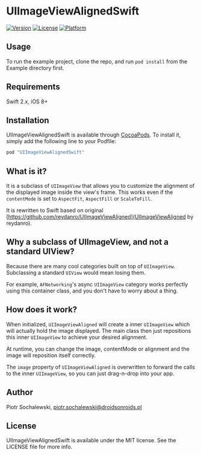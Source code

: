 # UIImageViewAlignedSwift

[![Version](https://img.shields.io/cocoapods/v/UIImageViewAlignedSwift.svg?style=flat)](http://cocoapods.org/pods/UIImageViewAlignedSwift)
[![License](https://img.shields.io/cocoapods/l/UIImageViewAlignedSwift.svg?style=flat)](http://cocoapods.org/pods/UIImageViewAlignedSwift)
[![Platform](https://img.shields.io/cocoapods/p/UIImageViewAlignedSwift.svg?style=flat)](http://cocoapods.org/pods/UIImageViewAlignedSwift)

## Usage

To run the example project, clone the repo, and run `pod install` from the Example directory first.

## Requirements
Swift 2.x, iOS 8+

## Installation

UIImageViewAlignedSwift is available through [CocoaPods](http://cocoapods.org). To install
it, simply add the following line to your Podfile:

```ruby
pod "UIImageViewAlignedSwift"
```

## What is it?

It is a subclass of `UIImageView` that allows you to customize the alignment of the displayed image inside the view's frame.
This works even if the `contentMode` is set to `AspectFit`, `AspectFill` or `ScaleToFill`.

It is rewritten to Swift based on original [https://github.com/reydanro/UIImageViewAligned](UIImageViewAligned by reydanro).

## Why a subclass of UIImageView, and not a standard UIView?

Because there are many cool categories built on top of `UIImageView`. Subclassing a standard `UIView` would mean losing them.

For example, `AFNetworking`'s async `UIImageView` category works perfectly using this container class, and you don't have to worry about a thing.


## How does it work?

When initialized, `UIImageViewAligned` will create a inner `UIImageView` which will actually hold the image displayed.
The main class then just repositions this inner `UIImageView` to achieve your desired alignment.

At runtime, you can change the image, contentMode or alignment and the image will reposition itself correctly.

The `image` property of `UIImageViewAligned` is overwritten to forward the calls to the inner `UIImageView`, so you can just drag-n-drop into your app.

## Author

Piotr Sochalewski, piotr.sochalewski@droidsonroids.pl

## License

UIImageViewAlignedSwift is available under the MIT license. See the LICENSE file for more info.

